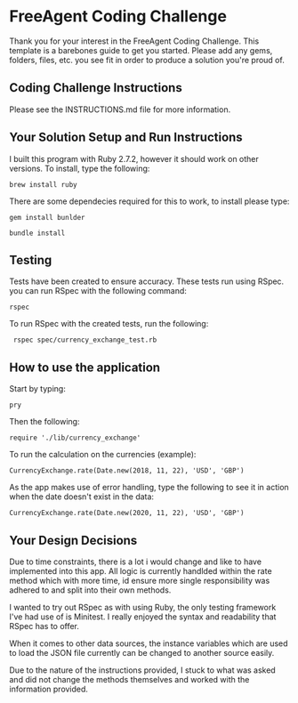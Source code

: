 # FreeAgent Coding Challenge

Thank you for your interest in the FreeAgent Coding Challenge. This template is a barebones guide to get you started. Please add any gems, folders, files, etc. you see fit in order to produce a solution you're proud of.

## Coding Challenge Instructions

Please see the INSTRUCTIONS.md file for more information.

## Your Solution Setup and Run Instructions

I built this program with Ruby 2.7.2, however it should work on other versions. To install, type the following:

```
brew install ruby
```

There are some dependecies required for this to work, to install please type:

```
gem install bunlder

bundle install
```


## Testing 

Tests have been created to ensure accuracy. These tests run using RSpec. you can run RSpec with the following command:

```
rspec
```

To run RSpec with the created tests, run the following:

```
 rspec spec/currency_exchange_test.rb

```

## How to use the application

Start by typing:

```
pry
```

Then the following:

```
require './lib/currency_exchange'
```

To run the calculation on the currencies (example):

```
CurrencyExchange.rate(Date.new(2018, 11, 22), 'USD', 'GBP')
```

As the app makes use of error handling, type the following to see it in action when the date doesn't exist in the data:

```
CurrencyExchange.rate(Date.new(2020, 11, 22), 'USD', 'GBP')
```


## Your Design Decisions

Due to time constraints, there is a lot i would change and like to have implemented into this app. All logic is currently handlded within the rate method which with more time, id ensure more single responsibility was adhered to and split into their own methods.

I wanted to try out RSpec as with using Ruby, the only testing framework I've had use of is Minitest. I really enjoyed the syntax and readability that RSpec has to offer.

When it comes to other data sources, the instance variables which are used to load the JSON file currently can be changed to another source easily.  

Due to the nature of the instructions provided, I stuck to what was asked and did not change the methods themselves and worked with the information provided.
